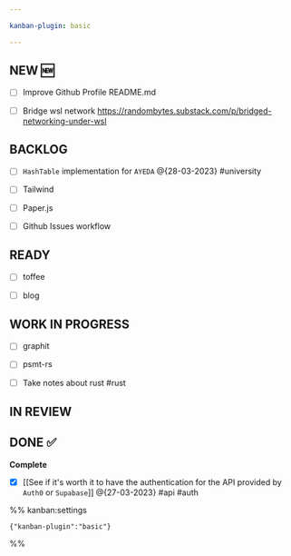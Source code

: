 ```yaml
---

kanban-plugin: basic

---
```


## NEW :new:

- [ ] Improve Github Profile README.md
- [ ] Bridge wsl network https://randombytes.substack.com/p/bridged-networking-under-wsl


## BACKLOG

- [ ] `HashTable` implementation for `AYEDA`  @{28-03-2023} #university
- [ ] Tailwind
- [ ] Paper.js
- [ ] Github Issues workflow


## READY

- [ ] toffee
- [ ] blog


## WORK IN PROGRESS

- [ ] graphit
- [ ] psmt-rs
- [ ] Take notes about rust #rust


## IN REVIEW



## DONE :white_check_mark:

**Complete**
- [x] [[See if it's worth it to have the authentication for the API provided by `Auth0` or  `Supabase`]] @{27-03-2023} #api #auth




%% kanban:settings
```
{"kanban-plugin":"basic"}
```
%%